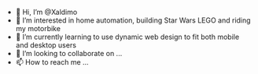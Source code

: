 - 👋 Hi, I’m @Xaldimo
- 👀 I’m interested in home automation, building Star Wars LEGO and riding my motorbike
- 🌱 I’m currently learning to use dynamic web design to fit both mobile and desktop users
- 💞️ I’m looking to collaborate on ...
- 📫 How to reach me ...

<!---
Xaldimo/Xaldimo is a ✨ special ✨ repository because its `README.md` (this file) appears on your GitHub profile.
You can click the Preview link to take a look at your changes.
--->
